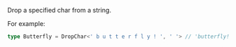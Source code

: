Drop a specified char from a string.

For example:

```ts
type Butterfly = DropChar<' b u t t e r f l y ! ', ' '> // 'butterfly!'
```
